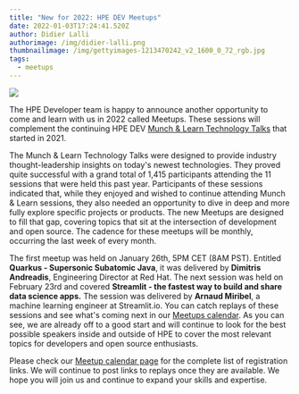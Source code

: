 ```yaml
---
title: "New for 2022: HPE DEV Meetups"
date: 2022-01-03T17:24:41.520Z
author: Didier Lalli
authorimage: /img/didier-lalli.png
thumbnailimage: /img/gettyimages-1213470242_v2_1600_0_72_rgb.jpg
tags:
  - meetups
---
```

![](/img/gettyimages-1213470242_v2_1600_0_72_rgb.jpg)

The HPE Developer team is happy to announce another opportunity to come and learn with us in 2022 called Meetups. These sessions will complement the continuing HPE DEV [Munch & Learn Technology Talks](https://developer.hpe.com/campaign/munch-and-learn) that started in 2021.

The Munch & Learn Technology Talks were designed to provide industry thought-leadership insights on today's newest technologies. They proved quite successful with a grand total of 1,415 participants attending the 11 sessions that were held this past year. Participants of these sessions indicated that, while they enjoyed and wished to continue attending Munch & Learn sessions, they also needed an opportunity to dive in deep and more fully explore specific projects or products. The new Meetups are designed to fill that gap, covering topics that sit at the intersection of development and open source. The cadence for these meetups will be monthly, occurring the last week of every month.

The first meetup was held on January 26th, 5PM CET (8AM PST). Entitled **Quarkus - Supersonic Subatomic Java**, it was delivered by **Dimitris Andreadis**, Engineering Director at Red Hat. The next session was held on February 23rd and covered **Streamlit - the fastest way to build and share data science apps.** The session was delivered by **Arnaud Miribel**, a machine learning engineer at Streamlit.io. You can catch replays of these sessions and see what's coming next in our [Meetups calendar](https://developer.hpe.com/campaign/meetups). As you can see, we are already off to a good start and will continue to look for the best possible speakers inside and outside of HPE to cover the most relevant topics for developers and open source enthusiasts.

Please check our [Meetup calendar page](https://developer.hpe.com/campaign/meetups/) for the complete list of registration links. We will continue to post links to replays once they are available. We hope you will join us and continue to expand your skills and expertise.